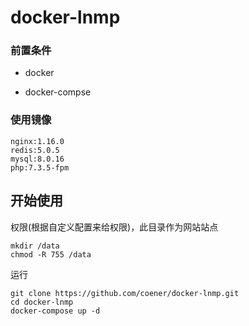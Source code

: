 # docker-lnmp

### 前置条件

- docker

- docker-compse

### 使用镜像

```
nginx:1.16.0
redis:5.0.5
mysql:8.0.16
php:7.3.5-fpm
```

##   开始使用

权限(根据自定义配置来给权限)，此目录作为网站站点

```
mkdir /data
chmod -R 755 /data
```

运行

```
git clone https://github.com/coener/docker-lnmp.git
cd docker-lnmp
docker-compose up -d
```

